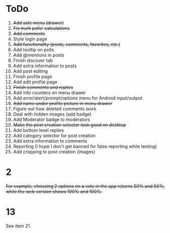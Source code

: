 # ToDo
1. ~~Add side menu (drawer)~~
2. ~~Fix multi polls' calculations~~
3. ~~Add comments~~
4. Style login page
5. ~~Add functionality (posts, comments, favorites, etc.)~~
6. Add tooltip on polls
7. Add @mentions in posts
8. Finish discover tab
9. Add extra information to posts
10. Add post editing
11. Finish profile page
12. Add edit profile page
13. ~~Finish comments and replies~~
14. Add info counters on menu drawer
15. Add error/alert/prompt/options menu for Android input/output
16. ~~Add name under profile picture in menu drawer~~
17. Figure out how deleted comments work
18. Deal with hidden images (add badge)
19. Add Moderator badge to moderators
20. ~~Make the post creation selector look good on desktop~~
21. Add bottom level replies
22. Add category selector for post creation
23. Add extra information to comments
24. Reporting (I hope I don't get banned for false reporting while testing)
25. Add cropping to post creation (images)

# 2
~~For example, choosing 2 options on a vote in the app returns 50% and 50%, while the web version shows 100% and 100%.~~

# 13
See item 21.